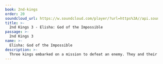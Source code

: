 ```yaml
---
book: 2nd-kings
order: 20
soundcloud_url: https://w.soundcloud.com/player/?url=https%3A//api.soundcloud.com/tracks/
title: >-
  2nd Kings 3 - Elisha: God of the Impossible
passage: >-
  2nd Kings 3
name: >-
  Elisha: God of the Impossible
description: >-
  Three kings embarked on a mission to defeat an enemy. They and their troops ran out of water. God provide the needed water in a miraculous way.
---
```


